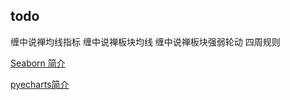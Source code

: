 ## todo
缠中说禅均线指标
缠中说禅板块均线
缠中说禅板块强弱轮动
四周规则

[Seaborn 简介](https://seaborn.apachecn.org/#/docs/1)

[pyecharts简介](https://pyecharts.org/#/zh-cn/intro)
